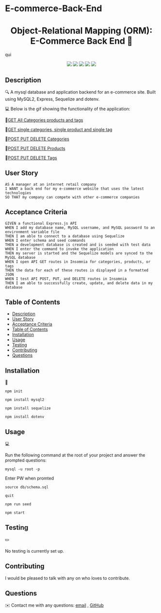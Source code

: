 # E-commerce-Back-End


<h1 align="center">Object-Relational Mapping (ORM): E-Commerce Back End 👋</h1>
  
qui
  
<p align="center">
    <img src="https://img.shields.io/badge/Javascript-yellow" />
    <img src="https://img.shields.io/badge/express-orange" />
    <img src="https://img.shields.io/badge/Sequelize-blue"  />
    <img src="https://img.shields.io/badge/mySQL-blue"  />
    <img src="https://img.shields.io/badge/dotenv-green" />
</p>
   
## Description

🔍 A mysql database and application backend for an e-commerce site. Built using MySQL2, Express, Sequelize and dotenv.
  
💻 Below is the gif showing the functionality of the application:


🎥[GET All Categories products and tags](https://www.youtube.com/watch?v=jKRF7f0SeKQ&t=29s)

🎥[GET single categories, single product and single tag](https://www.youtube.com/watch?v=SB5ljLqZlso)

🎥[POST PUT DELETE Categories](https://www.youtube.com/watch?v=1O0LtFEks1o)

🎥[POST PUT DELETE Products](https://www.youtube.com/watch?v=wx0RgfW1xeE)

🎥[POST PUT DELETE Tags](https://www.youtube.com/watch?v=rArfPSaNfZs)


## User Story
  
```
AS A manager at an internet retail company
I WANT a back end for my e-commerce website that uses the latest technologies
SO THAT my company can compete with other e-commerce companies
```
  
## Acceptance Criteria
  
``` 
GIVEN a functional Express.js API
WHEN I add my database name, MySQL username, and MySQL password to an environment variable file
THEN I am able to connect to a database using Sequelize
WHEN I enter schema and seed commands
THEN a development database is created and is seeded with test data
WHEN I enter the command to invoke the application
THEN my server is started and the Sequelize models are synced to the MySQL database
WHEN I open API GET routes in Insomnia for categories, products, or tags
THEN the data for each of these routes is displayed in a formatted JSON
WHEN I test API POST, PUT, and DELETE routes in Insomnia
THEN I am able to successfully create, update, and delete data in my database
```
  
## Table of Contents
- [Description](#description)
- [User Story](#user-story)
- [Acceptance Criteria](#acceptance-criteria)
- [Table of Contents](#table-of-contents)
- [Installation](#installation)
- [Usage](#usage)
- [Testing](#testing)
- [Contributing](#contributing)
- [Questions](#questions)

## Installation
💾   
  
`npm init`

`npm install mysql2`

`npm install sequelize`

`npm install dotenv`
  
## Usage
💻   
  
Run the following command at the root of your project and answer the prompted questions:

`mysql -u root -p`

Enter PW when promted

`source db/schema.sql`

`quit`

`npm run seed`
  
`npm start`

## Testing
✏️

No testing is currently set up.

## Contributing
I would be pleased to talk with any on who loves to contribute.

## Questions
✉️ Contact me with any questions: [email](senutekie77@gmail.com) , [GitHub](https://github.com/senait77)<br />

